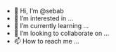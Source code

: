 - 👋 Hi, I’m @sebab
- 👀 I’m interested in ...
- 🌱 I’m currently learning ...
- 💞️ I’m looking to collaborate on ...
- 📫 How to reach me ...

<!---
sebab/sebab is a ✨ special ✨ repository because its `README.md` (this file) appears on your GitHub profile.
You can click the Preview link to take a look at your changes.
--->
